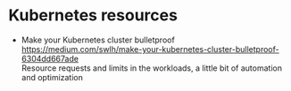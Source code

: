 # Kubernetes resources
- Make your Kubernetes cluster bulletproof  
    https://medium.com/swlh/make-your-kubernetes-cluster-bulletproof-6304dd667ade  
    Resource requests and limits in the workloads, a little bit of automation and optimization
